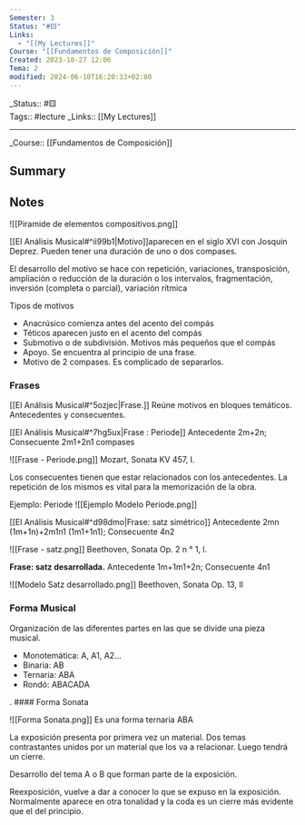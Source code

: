 ```yaml
---
Semester: 3
Status: "#🟨"
Links:
  - "[[My Lectures]]"
Course: "[[Fundamentos de Composición]]"
Created: 2023-10-27 12:06
Tema: 2
modified: 2024-06-10T16:20:33+02:00
---
```

\_Status::  #🟨  
Tags:: #lecture
\_Links::  [[My Lectures]]
___

\_Course::  [[Fundamentos de Composición]]

## Summary

## Notes

![[Piramide de elementos compositivos.png]]

[[El Análisis Musical#^ii99b1|Motivo]]aparecen en el siglo XVI con Josquin Deprez. Pueden tener una duración de uno o dos compases. 

El desarrollo del motivo se hace con repetición, variaciones, transposición, ampliación o reducción de la duración o los intervalos, fragmentación, inversión (completa o parcial), variación rítmica

Tipos de motivos
- Anacrúsico comienza antes del acento del compás
- Téticos aparecen justo en el acento del compás
- Submotivo o de subdivisión. Motivos más pequeños que el compás
- Apoyo. Se encuentra al principio de una frase.
- Motivo de 2 compases. Es complicado de separarlos.

### Frases
[[El Análisis Musical#^5ozjec|Frase.]] Reúne motivos en bloques temáticos. Antecedentes y consecuentes.

[[El Análisis Musical#^7hg5ux|Frase : Periode]]
Antecedente 2m+2n; Consecuente 2m1+2n1 compases

![[Frase - Periode.png]]
Mozart, Sonata KV 457, I.

Los consecuentes tienen que estar relacionados con los antecedentes. La repetición de los mismos es vital para la memorización de la obra.

Ejemplo: Periode
![[Ejemplo Modelo Periode.png]]

[[El Análisis Musical#^d98dmo|Frase: satz simétrico]]
Antecedente 2mn (1m+1n)+2m1n1 (1m1+1n1); Consecuente 4n2

![[Frase - satz.png]]
Beethoven, Sonata Op. 2 n ° 1, l.

**Frase: satz desarrollada.**
Antecedente 1m+1m1+2n; Consecuente 4n1

![[Modelo Satz desarrollado.png]]
Beethoven, Sonata Op. 13, lI

### Forma Musical
Organización de las diferentes partes en las que se divide una pieza musical.
- Monotemática: A, A1, A2...
- Binaria: AB
- Ternaria: ABA
- Rondó: ABACADA

. #### Forma Sonata

![[Forma Sonata.png]]
Es una forma ternaria ABA

La exposición presenta por primera vez un material. Dos temas contrastantes unidos por un material que los va a relacionar. Luego tendrá un cierre. 

Desarrollo del tema A o B que forman parte de la exposición.

Reexposición, vuelve a dar a conocer lo que se expuso en la exposición. Normalmente aparece en otra tonalidad y la coda es un cierre más evidente que el del principio.








